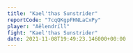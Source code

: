 ```yaml
---
title: "Kael'thas Sunstrider"
reportCode: "7cqQKgpFHNLaCxPy"
player: "Aëlendrïll"
fight: "Kael'thas Sunstrider"
date: 2021-11-08T19:49:23.146000+00:00
---
```

